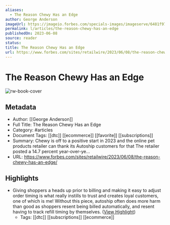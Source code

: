 ```yaml
---
aliases:
  - The Reason Chewy Has an Edge
author: George Anderson
imageUrl: https://imageio.forbes.com/specials-images/imageserve/6481f977109fd42edbbec538/0x0.jpg?format=jpg&width=1200
permalink: l/articles/the-reason-chewy-has-an-edge
publishedOn: 2023-06-08
source: reader
status: 
title: The Reason Chewy Has an Edge
url: https://www.forbes.com/sites/retailwire/2023/06/08/the-reason-chewy-has-an-edge/
---
```

# The Reason Chewy Has an Edge

![rw-book-cover](https://imageio.forbes.com/specials-images/imageserve/6481f977109fd42edbbec538/0x0.jpg?format=jpg&width=1200)

## Metadata

- Author: [[George Anderson]]
- Full Title: The Reason Chewy Has an Edge
- Category: #articles
- Document Tags: [[dtc]] [[ecommerce]] [[favorite]] [[subscriptions]]
- Summary: Chewy is off to a positive start in 2023 and the online pet products retailer can thank its Autoship customers for that The retailer posted a 14.7 percent year-over-ye…
- URL: https://www.forbes.com/sites/retailwire/2023/06/08/the-reason-chewy-has-an-edge/

## Highlights

- Giving shoppers a heads up prior to billing and making it easy to adjust order timing is what really instills to trust and creates loyal customers, one of which is me! Without this piece, autoship often does more harm than good as shoppers resent being billed automatically, and resent having to track refill timing by themselves. ([View Highlight](https://read.readwise.io/read/01h2qbft8k4m0vtanxs6mhrf1y))
    - Tags: [[dtc]] [[subscriptions]] [[ecommerce]]
